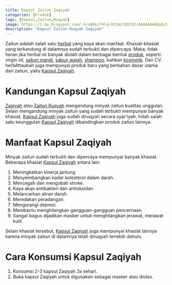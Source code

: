 ```yaml
---
title: Kapsul Zaitun Zaqiyah
categories: [Produk]
tags: [Kapsul,Zaitun,Ruqyah]
image: https://2.bp.blogspot.com/-Sro6Mxz7Hl4/Xh1AslDQT8I/AAAAAAAAEpQ/bmZ1b1OWbEw_xfFJwjTSX_0qyj90x8DlwCKgBGAsYHg/s1600/201910-produk-zaqiyah.png
description: "Kapsul Zaitun Ruqyah Zaqiyah"
---
```


<div>Zaitun adalah salah satu <a href="/categories/produk">herbal</a> yang kaya akan manfaat. Khasiat-khasiat yang terkandung di dalamnya sudah terbukti dan dipercaya. Maka, tidak heran jika herbal ini banyak diolah dalam berbagai bentuk <a href="/categories/produk">produk</a>, seperti: virgin oil, <a href="/posts/sabun-mandi-dq0">sabun mandi</a>, <a href="/posts/sabun-wajah-bbk">sabun wajah</a>, <a href="/posts/sampo-herba-sinergi-9kk">shampoo</a>, bahkan <a href="/tags/estetik">kosmetik</a>. Dan CV. herbAttaubah juga mempunyai produk baru yang berbahan dasar utama dari zaitun, yaitu <a href="/posts/kapsul-zaqiyah-alh" title="Kapsul Zaqiyah Attaubah">Kapsul Zaqiyah</a>.</div>

<h1>Kandungan Kapsul Zaqiyah</h1>

<div><a href="/posts/kapsul-zaqiyah-alh" title="Kapsul Zaqiyah Attaubah">Zaqiyah</a> atau <a href="/posts/kapsul-zaqiyah-alh" title="Kapsul Zaqiyah Attaubah">Zaitun Ruqyah</a> mengandung minyak zaitun kualitas unggulan. Selain mengandung minyak zaitun yang sudah terbukti mempunyai banyak khasiat, <a href="/posts/kapsul-zaqiyah-alh" title="Kapsul Zaqiyah Attaubah">Kapsul Zaqiyah</a> juga sudah diruqyah secara syar'iyah. Inilah salah satu keunggulan <a href="/posts/kapsul-zaqiyah-alh" title="Kapsul Zaqiyah Attaubah">Kapsul Zaqiyah</a> dibandingkan produk zaitun lainnya.</div>

<h1>Manfaat Kapsul Zaqiyah</h1>

<div>Minyak zaitun sudah terbukti dan dipercaya mempunyai banyak khasiat. Beberapa khasiat <a href="/posts/kapsul-zaqiyah-alh" title="Kapsul Zaqiyah Attaubah">Kapsul Zaqiyah</a> antara lain:</div>

<ol><li>Meningkatkan kinerja jantung</li>
    <li>Menyeimbangkan kadar kolesterol dalam darah.</li>
    <li>Mencegah dan mengobati stroke.</li>
    <li>Kaya akan antibakteri dan antioksidan.</li>
    <li>Melancarkan aliran darah.</li>
    <li>Meredakan peradangan.</li>
    <li>Mengurangi depresi.</li>
    <li>Membantu menghilangkan gangguan-gangguan pencernaan.</li>
    <li>Sangat bagus dijadikan masker untuk menghilangkan jerawat, merawat kulit.</li></ol>

<div>Selain khasiat tersebut, <a href="/posts/kapsul-zaqiyah-alh" title="Kapsul Zaqiyah Attaubah">Kapsul Zaqiyah</a> juga mempunyai khasiat lainnya karena minyak zaitun di dalamnya telah diruqyah terlebih dahulu.</div>

<h1>Cara Konsumsi Kapsul Zaqiyah</h1>

<ol><li>Konsumsi 2-3 kapsul Zaqiyah 3x sehari.</li>
    <li>Buka kapsul Zaqiyah untuk digunakan sebagai masker atau dioles.</li></ol>